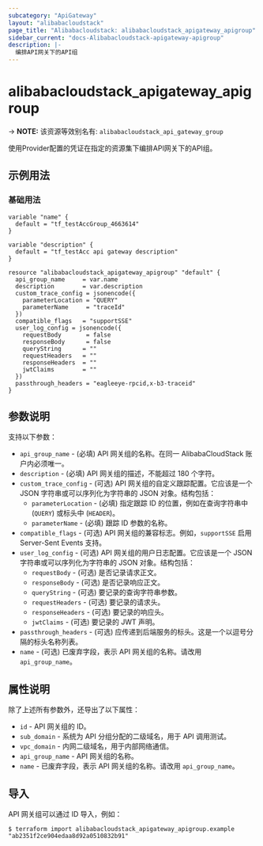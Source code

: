```yaml
---
subcategory: "ApiGateway"
layout: "alibabacloudstack"
page_title: "Alibabacloudstack: alibabacloudstack_apigateway_apigroup"
sidebar_current: "docs-Alibabacloudstack-apigateway-apigroup"
description: |- 
  编排API网关下的API组
---
```


# alibabacloudstack_apigateway_apigroup
-> **NOTE:** 该资源等效别名有: `alibabacloudstack_api_gateway_group`

使用Provider配置的凭证在指定的资源集下编排API网关下的API组。

## 示例用法

### 基础用法

```hcl
variable "name" {
  default = "tf_testAccGroup_4663614"
}

variable "description" {
  default = "tf_testAcc api gateway description"
}

resource "alibabacloudstack_apigateway_apigroup" "default" {
  api_group_name     = var.name
  description        = var.description
  custom_trace_config = jsonencode({
    parameterLocation = "QUERY"
    parameterName     = "traceId"
  })
  compatible_flags   = "supportSSE"
  user_log_config = jsonencode({
    requestBody       = false
    responseBody      = false
    queryString      = ""
    requestHeaders   = ""
    responseHeaders  = ""
    jwtClaims        = ""
  })
  passthrough_headers = "eagleeye-rpcid,x-b3-traceid"
}
```

## 参数说明

支持以下参数：

* `api_group_name` - (必填) API 网关组的名称。在同一 AlibabaCloudStack 账户内必须唯一。
* `description` - (必填) API 网关组的描述，不能超过 180 个字符。
* `custom_trace_config` - (可选) API 网关组的自定义跟踪配置。它应该是一个 JSON 字符串或可以序列化为字符串的 JSON 对象。结构包括：
  * `parameterLocation` - (必填) 指定跟踪 ID 的位置，例如在查询字符串中 (`QUERY`) 或标头中 (`HEADER`)。
  * `parameterName` - (必填) 跟踪 ID 参数的名称。
* `compatible_flags` - (可选) API 网关组的兼容标志。例如，`supportSSE` 启用 Server-Sent Events 支持。
* `user_log_config` - (可选) API 网关组的用户日志配置。它应该是一个 JSON 字符串或可以序列化为字符串的 JSON 对象。结构包括：
  * `requestBody` - (可选) 是否记录请求正文。
  * `responseBody` - (可选) 是否记录响应正文。
  * `queryString` - (可选) 要记录的查询字符串参数。
  * `requestHeaders` - (可选) 要记录的请求头。
  * `responseHeaders` - (可选) 要记录的响应头。
  * `jwtClaims` - (可选) 要记录的 JWT 声明。
* `passthrough_headers` - (可选) 应传递到后端服务的标头。这是一个以逗号分隔的标头名称列表。
* `name` - (可选) 已废弃字段，表示 API 网关组的名称。请改用 `api_group_name`。

## 属性说明

除了上述所有参数外，还导出了以下属性：

* `id` - API 网关组的 ID。
* `sub_domain` - 系统为 API 分组分配的二级域名，用于 API 调用测试。
* `vpc_domain` - 内网二级域名，用于内部网络通信。
* `api_group_name` - API 网关组的名称。
* `name` - 已废弃字段，表示 API 网关组的名称。请改用 `api_group_name`。

## 导入

API 网关组可以通过 ID 导入，例如：

```shell
$ terraform import alibabacloudstack_apigateway_apigroup.example "ab2351f2ce904edaa8d92a0510832b91"
``` 